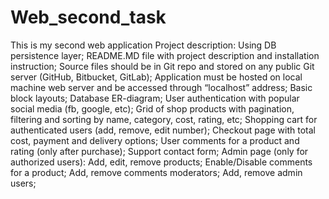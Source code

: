 # Web_second_task

This is my second web application
Project description:
Using DB persistence layer;
README.MD file with project description and installation instruction;
Source files should be in Git repo and stored on any public Git server (GitHub, Bitbucket, GitLab);
Application must be hosted on local machine web server and be accessed through “localhost” address;
Basic block layouts;
Database ER-diagram;
User authentication with popular social media (fb, google, etc);
Grid of shop products with pagination, filtering and sorting by name, category, cost, rating, etc;
Shopping cart for authenticated users (add, remove, edit number);
Checkout page with total cost, payment and delivery options;
User comments for a product and rating (only after purchase);
Support contact form;
Admin page (only for authorized users):
Add, edit, remove products;
Enable/Disable comments for a product;
Add, remove comments moderators;
Add, remove admin users;
